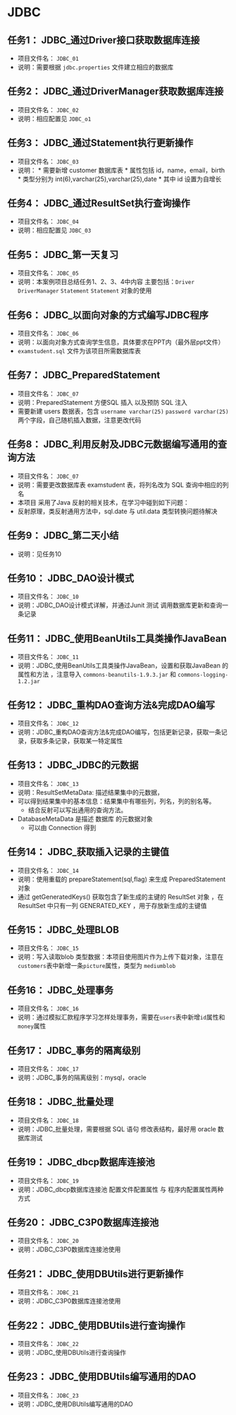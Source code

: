 # JDBC
## 任务1： JDBC_通过Driver接口获取数据库连接
  * 项目文件名： `JDBC_01`
  * 说明：需要根据 `jdbc.properties` 文件建立相应的数据库
## 任务2： JDBC_通过DriverManager获取数据库连接
  * 项目文件名： `JDBC_02`
  * 说明：相应配置见 `JDBC_o1`
## 任务3： JDBC_通过Statement执行更新操作
  * 项目文件名： `JDBC_03`
  * 说明：
        * 需要新增 customer 数据库表 
        * 属性包括 id，name，email，birth 
        * 类型分别为 int(6),varchar(25),varchar(25),date
        * 其中 id 设置为自增长
## 任务4： JDBC_通过ResultSet执行查询操作
  * 项目文件名： `JDBC_04`
  * 说明：相应配置见 `JDBC_03`
## 任务5： JDBC_第一天复习
  * 项目文件名： `JDBC_05`
  * 说明：本案例项目总结任务1、2、3、4中内容
      主要包括：`Driver`   `DriverManager`   `Statement`  `Statement` 对象的使用

## 任务6： JDBC_以面向对象的方式编写JDBC程序
  * 项目文件名： `JDBC_06`
  * 说明：以面向对象方式查询学生信息，具体要求在PPT内（最外层ppt文件）
  *   `examstudent.sql` 文件为该项目所需数据库表

## 任务7： JDBC_PreparedStatement
  * 项目文件名： `JDBC_07`
  * 说明：PreparedStatement 方便SQL 插入 以及预防 SQL 注入
  * 需要新建 users 数据表，包含 `username varchar(25)` `password varchar(25)` 两个字段，自己随机插入数据，注意更改代码

## 任务8： JDBC_利用反射及JDBC元数据编写通用的查询方法
  * 项目文件名： `JDBC_07`
  * 说明：需要更改数据库表 examstudent 表，将列名改为 SQL 查询中相应的列名
  * 本项目 采用了Java 反射的相关技术，在学习中碰到如下问题：
  * 反射原理，类反射通用方法中，sql.date 与 util.data 类型转换问题待解决

## 任务9： JDBC_第二天小结
  * 说明：见任务10

## 任务10： JDBC_DAO设计模式
  * 项目文件名： `JDBC_10`
  * 说明：JDBC_DAO设计模式详解，并通过Junit 测试 调用数据库更新和查询一条记录

## 任务11： JDBC_使用BeanUtils工具类操作JavaBean
  * 项目文件名： `JDBC_11`
  * 说明：JDBC_使用BeanUtils工具类操作JavaBean，设置和获取JavaBean 的属性和方法 ，注意导入 `commons-beanutils-1.9.3.jar` 和  `commons-logging-1.2.jar`

## 任务12： JDBC_重构DAO查询方法&amp;完成DAO编写
  * 项目文件名： `JDBC_12`
  * 说明：JDBC_重构DAO查询方法&amp;完成DAO编写，包括更新记录，获取一条记录，获取多条记录，获取某一特定属性

## 任务13： JDBC_JDBC的元数据
  * 项目文件名： `JDBC_13`
  * 说明：ResultSetMetaData: 描述结果集中的元数据，
  * 可以得到结果集中的基本信息：结果集中有哪些列，列名，列的别名等。
	* 结合反射可以写出通用的查询方法。
  * DatabaseMetaData 是描述 数据库 的元数据对象
	* 可以由 Connection 得到

## 任务14： JDBC_获取插入记录的主键值
  * 项目文件名： `JDBC_14`
  * 说明：使用重载的 prepareStatement(sql,flag) 来生成 PreparedStatement 对象
  * 通过 getGeneratedKeys() 获取包含了新生成的主键的 ResultSet 对象 ，在 ResultSet 中只有一列 GENERATED_KEY ，用于存放新生成的主键值

## 任务15： JDBC_处理BLOB
  * 项目文件名： `JDBC_15`
  * 说明：写入读取blob 类型数据：本项目使用图片作为上传下载对象，注意在`customers`表中新增一条`picture`属性，类型为 `mediumblob`

## 任务16： JDBC_处理事务
  * 项目文件名： `JDBC_16`
  * 说明：通过模拟汇款程序学习怎样处理事务，需要在`users`表中新增`id`属性和`money`属性

## 任务17： JDBC_事务的隔离级别
  * 项目文件名： `JDBC_17`
  * 说明：JDBC_事务的隔离级别：mysql，oracle
## 任务18： JDBC_批量处理
  * 项目文件名： `JDBC_18`
  * 说明：JDBC_批量处理，需要根据 SQL 语句 修改表结构，最好用 oracle 数据库测试

## 任务19： JDBC_dbcp数据库连接池
  * 项目文件名： `JDBC_19`
  * 说明：JDBC_dbcp数据库连接池 配置文件配置属性 与 程序内配置属性两种方式

## 任务20： JDBC_C3P0数据库连接池
  * 项目文件名： `JDBC_20`
  * 说明：JDBC_C3P0数据库连接池使用

## 任务21： JDBC_使用DBUtils进行更新操作
  * 项目文件名： `JDBC_21`
  * 说明：JDBC_C3P0数据库连接池使用

## 任务22： JDBC_使用DBUtils进行查询操作
  * 项目文件名： `JDBC_22`
  * 说明：JDBC_使用DBUtils进行查询操作

## 任务23： JDBC_使用DBUtils编写通用的DAO
  * 项目文件名： `JDBC_23`
  * 说明：JDBC_使用DBUtils编写通用的DAO